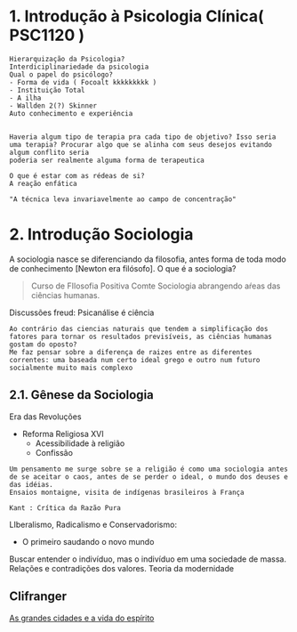 # 1. Introdução à Psicologia Clínica( PSC1120 )

```
Hierarquização da Psicologia?
Interdiciplinariedade da psicologia
Qual o papel do psicólogo?
- Forma de vida ( Focoalt kkkkkkkkk )
- Instituição Total
- A ilha
- Wallden 2(?) Skinner
Auto conhecimento e experiência


Haveria algum tipo de terapia pra cada tipo de objetivo? Isso seria uma terapia? Procurar algo que se alinha com seus desejos evitando algum conflito seria 
poderia ser realmente alguma forma de terapeutica

O que é estar com as rédeas de si?
A reação enfática

"A técnica leva invariavelmente ao campo de concentração"
```

# 2. Introdução Sociologia

A sociologia nasce se diferenciando da filosofia, antes forma de toda modo de conhecimento [Newton era filósofo].
O que é a sociologia?

> Curso de FIlosofia Positiva Comte
Sociologia abrangendo aŕeas das ciências humanas.

Discussões freud: Psicanálise é ciência

```
Ao contrário das ciencias naturais que tendem a simplificação dos fatores para tornar os resultados previsíveis, as ciências humanas gostam do oposto?
Me faz pensar sobre a diferença de raizes entre as diferentes correntes: uma baseada num certo ideal grego e outro num futuro socialmente muito mais complexo
``` 

## 2.1. Gênese da Sociologia
Era das Revoluções

- Reforma Religiosa XVI
  - Acessibilidade à religião
  - Confissão


```
Um pensamento me surge sobre se a religião é como uma sociologia antes de se aceitar o caos, antes de se perder o ideal, o mundo dos deuses e das idéias.
Ensaios montaigne, visita de indígenas brasileiros à França

Kant : Crítica da Razão Pura

```

LIberalismo, Radicalismo e  Conservadorismo: 
- O primeiro saudando o novo mundo

Buscar entender o indivíduo, mas o indivíduo em uma sociedade de massa.
Relações e contradições dos valores.
Teoria da modernidade

## Clifranger

[As grandes cidades e a vida do espírito](../files/Georg%20Simmel%20-%20As%20grandes%20cidades%20e%20a%20vida%20do%20espírito%20-%20revista%20Mana.pdf)

